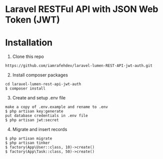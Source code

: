 # Laravel RESTFul API with JSON Web Token (JWT)

# Installation
1. Clone this repo
```
https://github.com/iamrafehdev/laravel-lumen-REST-API-jwt-auth.git
```

2. Install composer packages
```
cd laravel-lumen-rest-api-jwt-auth
$ composer install
```

3. Create and setup .env file
```
make a copy of .env.example and rename to .env
$ php artisan key:generate
put database credentials in .env file
$ php artisan jwt:secret
```

4. Migrate and insert records
```
$ php artisan migrate
$ php artisan tinker
$ factory(App\User::class, 10)->create()
$ factory(App\Task::class, 50)->create()
```
